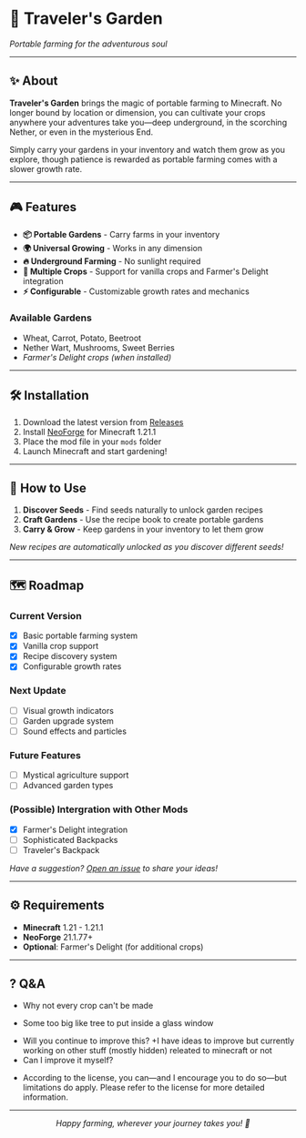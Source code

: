 # 🌱 Traveler's Garden

*Portable farming for the adventurous soul*

---

## ✨ About

**Traveler's Garden** brings the magic of portable farming to Minecraft. No longer bound by location or dimension, you can cultivate your crops anywhere your adventures take you—deep underground, in the scorching Nether, or even in the mysterious End.

Simply carry your gardens in your inventory and watch them grow as you explore, though patience is rewarded as portable farming comes with a slower growth rate.

---

## 🎮 Features

- **📦 Portable Gardens** - Carry farms in your inventory
- **🌍 Universal Growing** - Works in any dimension  
- **🔥 Underground Farming** - No sunlight required
- **🍃 Multiple Crops** - Support for vanilla crops and Farmer's Delight integration
- **⚡ Configurable** - Customizable growth rates and mechanics

### Available Gardens
- Wheat, Carrot, Potato, Beetroot
- Nether Wart, Mushrooms, Sweet Berries  
- *Farmer's Delight crops (when installed)*

---

## 🛠️ Installation

1. Download the latest version from [Releases](../../releases)
2. Install [NeoForge](https://neoforged.net/) for Minecraft 1.21.1
3. Place the mod file in your `mods` folder
4. Launch Minecraft and start gardening!

---

## 📖 How to Use

1. **Discover Seeds** - Find seeds naturally to unlock garden recipes
2. **Craft Gardens** - Use the recipe book to create portable gardens
3. **Carry & Grow** - Keep gardens in your inventory to let them grow

*New recipes are automatically unlocked as you discover different seeds!*

---

## 🗺️ Roadmap

### Current Version
- [x] Basic portable farming system
- [x] Vanilla crop support
- [x] Recipe discovery system
- [x] Configurable growth rates

### Next Update
- [ ] Visual growth indicators
- [ ] Garden upgrade system
- [ ] Sound effects and particles

### Future Features
- [ ] Mystical agriculture support
- [ ] Advanced garden types

### (Possible) Intergration with Other Mods
- [x] Farmer's Delight integration
- [ ] Sophisticated Backpacks
- [ ] Traveler's Backpack

*Have a suggestion? [Open an issue](../../issues) to share your ideas!*

---

## ⚙️ Requirements

- **Minecraft** 1.21 - 1.21.1
- **NeoForge** 21.1.77+
- **Optional**: Farmer's Delight (for additional crops)

---

## ? Q&A

- Why not every crop can't be made
+ Some too big like tree to put inside a glass window
- Will you continue to improve this?
+I have ideas to improve but currently working on other stuff (mostly hidden) releated to minecraft or not
- Can I improve it myself?
+ According to the license, you can—and I encourage you to do so—but limitations do apply. Please refer to the license for more detailed information.

---

<div align="center">

*Happy farming, wherever your journey takes you! 🌾*

</div>

